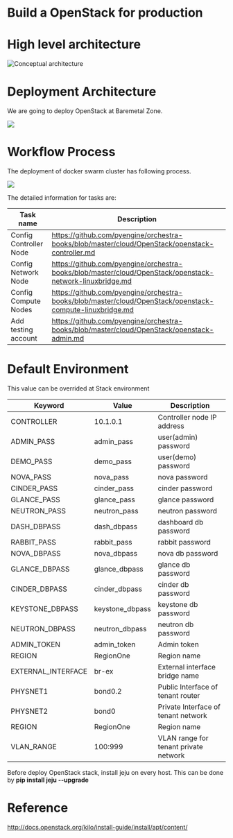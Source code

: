 # Build a OpenStack for production

# High level architecture

![Conceptual architecture](http://docs.openstack.org/kilo/install-guide/install/apt/content/figures/1/a/common/figures/openstack_kilo_conceptual_arch.png)

# Deployment Architecture
We are going to deploy OpenStack at Baremetal Zone.

<img src="https://raw.githubusercontent.com/pyengine/orchestra-books/master/cloud/OpenStack/deployment_architecture.png">

# Workflow Process

The deployment of docker swarm cluster has following process.

<img src="https://raw.githubusercontent.com/pyengine/orchestra-books/master/cloud/OpenStack/workflow.png">


The detailed information for tasks are:

Task name           | Description
----                | ----
Config Controller Node  | https://github.com/pyengine/orchestra-books/blob/master/cloud/OpenStack/openstack-controller.md
Config Network Node     | https://github.com/pyengine/orchestra-books/blob/master/cloud/OpenStack/openstack-network-linuxbridge.md
Config Compute Nodes    | https://github.com/pyengine/orchestra-books/blob/master/cloud/OpenStack/openstack-compute-linuxbridge.md
Add testing account     | https://github.com/pyengine/orchestra-books/blob/master/cloud/OpenStack/openstack-admin.md

# Default Environment

This value can be overrided at Stack environment

Keyword     | Value             | Description
-----       | -----             | ----
CONTROLLER  | 10.1.0.1          | Controller node IP address
ADMIN_PASS  | admin_pass        | user(admin) password
DEMO_PASS   | demo_pass         | user(demo) password
NOVA_PASS   | nova_pass         | nova password
CINDER_PASS | cinder_pass       | cinder password
GLANCE_PASS | glance_pass       | glance password
NEUTRON_PASS | neutron_pass     | neutron password
DASH_DBPASS | dash_dbpass       | dashboard db password
RABBIT_PASS | rabbit_pass       | rabbit password
NOVA_DBPASS | nova_dbpass       | nova db password
GLANCE_DBPASS | glance_dbpass   | glance db password
CINDER_DBPASS | cinder_dbpass   | cinder db password
KEYSTONE_DBPASS | keystone_dbpass   | keystone db password
NEUTRON_DBPASS | neutron_dbpass     | neutron db password
ADMIN_TOKEN | admin_token           | Admin token
REGION      | RegionOne             | Region name
EXTERNAL_INTERFACE | br-ex  | External interface bridge name
PHYSNET1    | bond0.2       | Public Interface of tenant router
PHYSNET2    | bond0         | Private Interface of tenant network
REGION      | RegionOne     | Region name
VLAN_RANGE  | 100:999       | VLAN range for tenant private network

Before deploy OpenStack stack, install jeju on every host.
This can be done by **pip install jeju --upgrade**

# Reference
http://docs.openstack.org/kilo/install-guide/install/apt/content/
